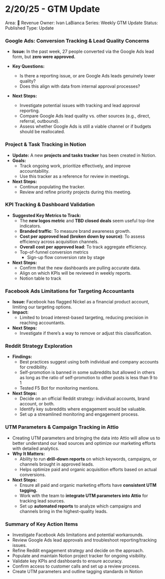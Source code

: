 # 2/20/25 - GTM Update

Area: 🤑 Revenue
Owner: Ivan LaBianca
Series: Weekly GTM Update
Status: Published
Type: Update

### **Google Ads: Conversion Tracking & Lead Quality Concerns**

- **Issue:** In the past week, 27 people converted via the Google Ads lead form, but **zero were approved.**
- **Key Questions:**
    - Is there a reporting issue, or are Google Ads leads genuinely lower quality?
    - Does this align with data from internal approval processes?

- **Next Steps:**
    - Investigate potential issues with tracking and lead approval reporting.
    - Compare Google Ads lead quality vs. other sources (e.g., direct, referral, outbound).
    - Assess whether Google Ads is still a viable channel or if budgets should be reallocated.

### **Project & Task Tracking in Notion**

- **Update:** A new **projects and tasks tracker** has been created in Notion.
- **Goals:**
    - Track ongoing work, prioritize effectively, and improve accountability.
    - Use this tracker as a reference for review in meetings.
- **Next Steps:**
    - Continue populating the tracker.
    - Review and refine priority projects during this meeting.

### **KPI Tracking & Dashboard Validation**

- **Suggested Key Metrics to Track:**
    - The **new logos metric** and **TBD closed deals** seem useful top-line indicators.
    - **Branded traffic**: To measure brand awareness growth.
    - **Cost per approved lead (broken down by source)**: To assess efficiency across acquisition channels.
    - **Overall cost per approved lead**: To track aggregate efficiency.
    - Top-of-funnel conversion metrics
        - Sign-up flow conversion rate by stage
- **Next Steps:**
    - Confirm that the new dashboards are pulling accurate data.
    - Align on which KPIs will be reviewed in weekly reports.
    - Notion table to track

### **Facebook Ads Limitations for Targeting Accountants**

- **Issue:** Facebook has flagged Nickel as a financial product account, limiting our targeting options.
- **Impact:**
    - Limited to broad interest-based targeting, reducing precision in reaching accountants.
- **Next Steps:**
    - Investigate if there’s a way to remove or adjust this classification.

### **Reddit Strategy Exploration**

- **Findings:**
    - Best practices suggest using both individual and company accounts for credibility.
    - Self-promotion is banned in some subreddits but allowed in others as long as the ratio of self-promotion to other posts is less than 9 to 1
    - Tested F5 Bot for monitoring mentions.
- **Next Steps:**
    - Decide on an official Reddit strategy: individual accounts, brand account, or both.
    - Identify key subreddits where engagement would be valuable.
    - Set up a streamlined monitoring and engagement process.

### **UTM Parameters & Campaign Tracking in Attio**

- Creating UTM parameters and bringing the data into Attio will allow us to better understand our lead sources and optimize our marketing efforts with detailed analytics.
- **Why It Matters:**
    - Ability to run **drill-down reports** on which keywords, campaigns, or channels brought in approved leads.
    - Helps optimize paid and organic acquisition efforts based on actual conversions.
- **Next Steps:**
    - Ensure all paid and organic marketing efforts have **consistent UTM tagging.**
    - Work with the team to **integrate UTM parameters into Attio** for tracking lead sources.
    - Set up **automated reports** to analyze which campaigns and channels bring in the highest-quality leads.

### **Summary of Key Action Items**

- Investigate Facebook Ads limitations and potential workarounds.
- Review Google Ads lead approvals and troubleshoot reporting/tracking issues.
- Refine Reddit engagement strategy and decide on the approach.
- Populate and maintain Notion project tracker for ongoing visibility.
- Validate key KPIs and dashboards to ensure accuracy.
- Confirm access to customer calls and set up a review process.
- Create UTM parameters and outline tagging standards in Notion